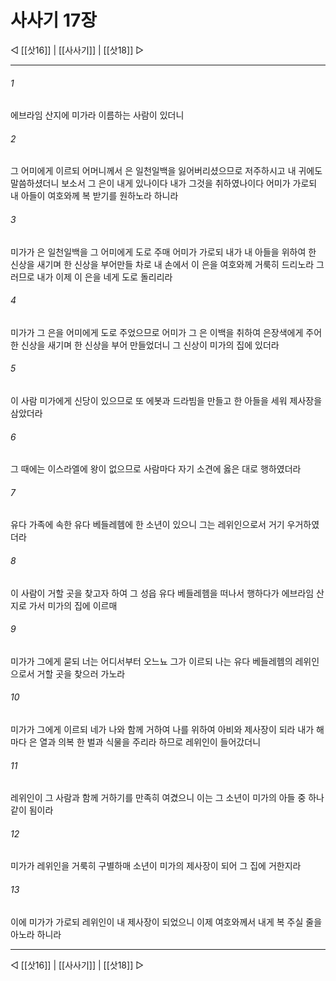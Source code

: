 # 사사기 17장

◁ [[삿16]] | [[사사기]] | [[삿18]] ▷
***

###### 1
에브라임 산지에 미가라 이름하는 사람이 있더니

###### 2
그 어미에게 이르되 어머니께서 은 일천일백을 잃어버리셨으므로 저주하시고 내 귀에도 말씀하셨더니 보소서 그 은이 내게 있나이다 내가 그것을 취하였나이다 어미가 가로되 내 아들이 여호와께 복 받기를 원하노라 하니라

###### 3
미가가 은 일천일백을 그 어미에게 도로 주매 어미가 가로되 내가 내 아들을 위하여 한 신상을 새기며 한 신상을 부어만들 차로 내 손에서 이 은을 여호와께 거룩히 드리노라 그러므로 내가 이제 이 은을 네게 도로 돌리리라

###### 4
미가가 그 은을 어미에게 도로 주었으므로 어미가 그 은 이백을 취하여 은장색에게 주어 한 신상을 새기며 한 신상을 부어 만들었더니 그 신상이 미가의 집에 있더라

###### 5
이 사람 미가에게 신당이 있으므로 또 에봇과 드라빔을 만들고 한 아들을 세워 제사장을 삼았더라

###### 6
그 때에는 이스라엘에 왕이 없으므로 사람마다 자기 소견에 옳은 대로 행하였더라

###### 7
유다 가족에 속한 유다 베들레헴에 한 소년이 있으니 그는 레위인으로서 거기 우거하였더라

###### 8
이 사람이 거할 곳을 찾고자 하여 그 성읍 유다 베들레헴을 떠나서 행하다가 에브라임 산지로 가서 미가의 집에 이르매

###### 9
미가가 그에게 묻되 너는 어디서부터 오느뇨 그가 이르되 나는 유다 베들레헴의 레위인으로서 거할 곳을 찾으러 가노라

###### 10
미가가 그에게 이르되 네가 나와 함께 거하여 나를 위하여 아비와 제사장이 되라 내가 해마다 은 열과 의복 한 벌과 식물을 주리라 하므로 레위인이 들어갔더니

###### 11
레위인이 그 사람과 함께 거하기를 만족히 여겼으니 이는 그 소년이 미가의 아들 중 하나 같이 됨이라

###### 12
미가가 레위인을 거룩히 구별하매 소년이 미가의 제사장이 되어 그 집에 거한지라

###### 13
이에 미가가 가로되 레위인이 내 제사장이 되었으니 이제 여호와께서 내게 복 주실 줄을 아노라 하니라

***
◁ [[삿16]] | [[사사기]] | [[삿18]] ▷